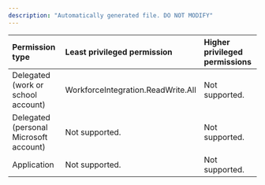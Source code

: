 ```yaml
---
description: "Automatically generated file. DO NOT MODIFY"
---
```


|Permission type|Least privileged permission|Higher privileged permissions|
|:---|:---|:---|
|Delegated (work or school account)|WorkforceIntegration.ReadWrite.All|Not supported.|
|Delegated (personal Microsoft account)|Not supported.|Not supported.|
|Application|Not supported.|Not supported.|

